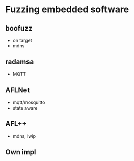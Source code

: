 # Fuzzing embedded software

## boofuzz
 * on target
 * mdns

## radamsa

 * MQTT

 ## AFLNet

 * mqtt/mosquitto
 * state aware

 ## AFL++

 * mdns, lwip

 ## Own impl

 